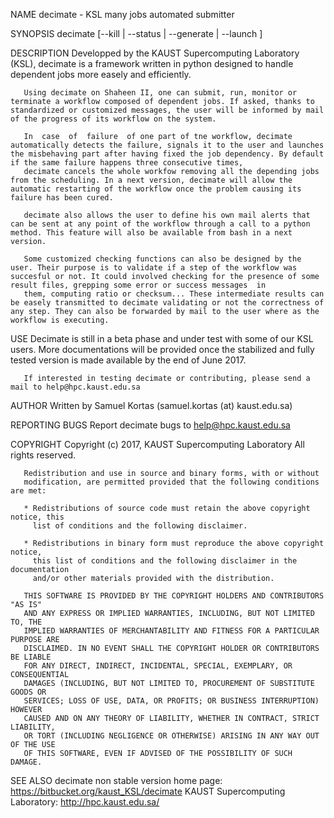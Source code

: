 NAME
       decimate - KSL many jobs automated submitter

SYNOPSIS
       decimate [--kill | --status | --generate | --launch ]

DESCRIPTION
       Developped by the KAUST Supercomputing Laboratory (KSL), decimate is a framework written in python designed to handle dependent jobs more easely and efficiently.

       Using decimate on Shaheen II, one can submit, run, monitor or terminate a workflow composed of dependent jobs. If asked, thanks to standardized or customized messages, the user will be informed by mail of the progress of its workflow on the system.

       In  case  of  failure  of one part of tne workflow, decimate automatically detects the failure, signals it to the user and launches the misbehaving part after having fixed the job dependency. By default if the same failure happens three consecutive times,
       decimate cancels the whole workfow removing all the depending jobs from the scheduling. In a next version, decimate will allow the automatic restarting of the workflow once the problem causing its failure has been cured.

       decimate also allows the user to define his own mail alerts that can be sent at any point of the workflow through a call to a python method. This feature will also be available from bash in a next version.

       Some customized checking functions can also be designed by the user. Their purpose is to validate if a step of the workflow was succesful or not. It could involved checking for the presence of some result files, grepping some error or success messages  in
       them, computing ratio or checksum... These intermediate results can be easely transmitted to decimate validating or not the correctness of any step. They can also be forwarded by mail to the user where as the workflow is executing.

USE
       Decimate is still in a beta phase and under test with some of our KSL users. More documentations will be provided once the stabilized and fully tested version is made available by the end of June 2017.

       If interested in testing decimate or contributing, please send a mail to help@hpc.kaust.edu.sa

AUTHOR
       Written by Samuel Kortas (samuel.kortas (at) kaust.edu.sa)

REPORTING BUGS
       Report decimate bugs to help@hpc.kaust.edu.sa


COPYRIGHT
       Copyright (c) 2017, KAUST Supercomputing Laboratory
       All rights reserved.

       Redistribution and use in source and binary forms, with or without
       modification, are permitted provided that the following conditions are met:

       * Redistributions of source code must retain the above copyright notice, this
         list of conditions and the following disclaimer.

       * Redistributions in binary form must reproduce the above copyright notice,
         this list of conditions and the following disclaimer in the documentation
         and/or other materials provided with the distribution.

       THIS SOFTWARE IS PROVIDED BY THE COPYRIGHT HOLDERS AND CONTRIBUTORS "AS IS"
       AND ANY EXPRESS OR IMPLIED WARRANTIES, INCLUDING, BUT NOT LIMITED TO, THE
       IMPLIED WARRANTIES OF MERCHANTABILITY AND FITNESS FOR A PARTICULAR PURPOSE ARE
       DISCLAIMED. IN NO EVENT SHALL THE COPYRIGHT HOLDER OR CONTRIBUTORS BE LIABLE
       FOR ANY DIRECT, INDIRECT, INCIDENTAL, SPECIAL, EXEMPLARY, OR CONSEQUENTIAL
       DAMAGES (INCLUDING, BUT NOT LIMITED TO, PROCUREMENT OF SUBSTITUTE GOODS OR
       SERVICES; LOSS OF USE, DATA, OR PROFITS; OR BUSINESS INTERRUPTION) HOWEVER
       CAUSED AND ON ANY THEORY OF LIABILITY, WHETHER IN CONTRACT, STRICT LIABILITY,
       OR TORT (INCLUDING NEGLIGENCE OR OTHERWISE) ARISING IN ANY WAY OUT OF THE USE
       OF THIS SOFTWARE, EVEN IF ADVISED OF THE POSSIBILITY OF SUCH DAMAGE.

SEE ALSO
       decimate non stable version home page: <https://bitbucket.org/kaust_KSL/decimate>
       KAUST Supercomputing Laboratory: <http://hpc.kaust.edu.sa/>
